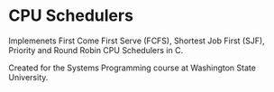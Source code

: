 # CPU Schedulers
Implemenets First Come First Serve (FCFS), Shortest Job First (SJF), Priority and Round Robin CPU Schedulers in C.

Created for the Systems Programming course at Washington State University.